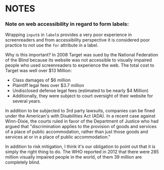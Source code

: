 # NOTES

### Note on web accessibility in regard to form labels:

Wrapping `input`s in `label`s provides a very poor experience in screenreaders
and from accessibility perspective it is considered poor practice to not
use the `for` attribute in a label.

Why is this important?
In 2008 Target was sued by the National Federation of the Blind because
its website was not accessible to visually impaired people who used
screenreaders to experience the web. The total cost to Target was well
over $13 Million:

- Class damages of $6 million
- Plaintiff legal fees over $3.7 million
- Undisclosed defense legal fees (estimated to be nearly $4 Million)
- Additionally, they were subject to court oversight of their website for
several years.

In addition to be subjected to 3rd party lawsuits, companies can be fined
under the American's with Disabilities Act (ADA). In a recent case against
Winn-Dixie, the courts ruled in favor of the Department of Justice who had
argued that "discrimination applies to the provision of goods and services
of a place of public accommodation, rather than just those goods and services
at or in a place of public accommodation."

In addition to risk mitigation, I think it's our obligation to point out that
it is simply the right thing to do. The WHO reported in 2012 that there were
285 million visually impaired people in the world, of them 39 million are
completely blind.
